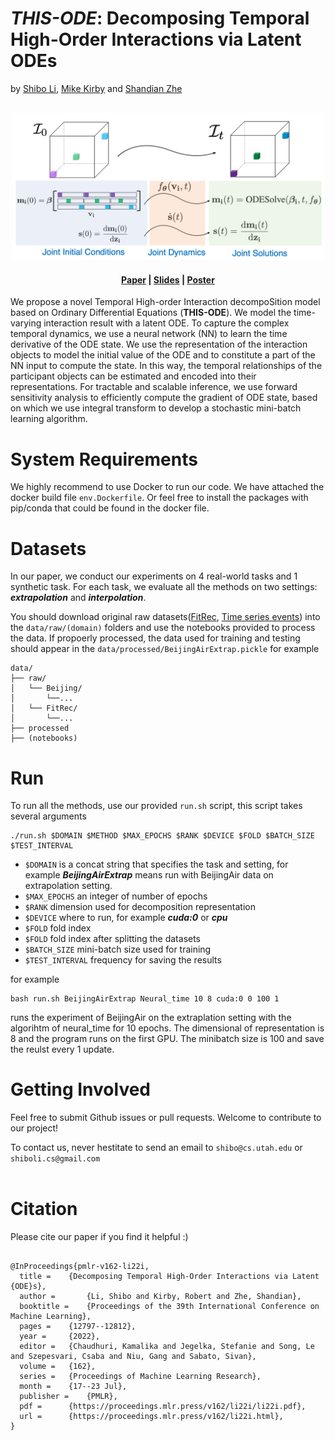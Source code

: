 # *THIS-ODE*: Decomposing Temporal High-Order Interactions via Latent ODEs

by [Shibo Li](https://imshibo.com), [Mike Kirby](https://www.cs.utah.edu/~kirby/) and [Shandian Zhe](https://www.cs.utah.edu/~zhe/)

<p align="center">
    <br>
    <img src="images/THIS-ODE.png" width="500" />
    <br>
<p>

<h4 align="center">
    <p>
        <a href="https://proceedings.mlr.press/v162/li22i.html">Paper</a> |
        <a href="https://github.com/shib0li/THIS-ODE/blob/main/images/slides-v2.pdf">Slides</a> |
        <a href="https://github.com/shib0li/THIS-ODE/blob/main/images/923-poster.png">Poster</a> 
    <p>
</h4>

We propose a novel Temporal High-order Interaction decompoSition model based on Ordinary Differential Equations (**THIS-ODE**). We model the time-varying interaction result with a latent ODE. To capture the complex temporal dynamics, we use a neural network (NN) to learn the time derivative of the ODE state. We use the representation of the interaction objects to model the initial value of the ODE and to constitute a part of the NN input to compute the state. In this way, the temporal relationships of the participant objects can be estimated and encoded into their representations. For tractable and scalable inference, we use forward sensitivity analysis to efficiently compute the gradient of ODE state, based on which we use integral transform to develop a stochastic mini-batch learning algorithm.

# System Requirements

We highly recommend to use Docker to run our code. We have attached the docker build file `env.Dockerfile`. Or feel free to install the packages with pip/conda that could be found in the docker file.

# Datasets

In our paper, we conduct our experiments on 4 real-world tasks and 1 synthetic task. For each task, we evaluate all the methods on two settings: ***extrapolation*** and ***interpolation***. 

You should download original raw datasets([FitRec](https://cseweb.ucsd.edu/~jmcauley/datasets.html#google_local), [Time series events](https://github.com/snudatalab/TATD)) into the `data/raw/(domain)` folders and use the notebooks provided to process the data. If propoerly processed, the data used for training and testing should appear in the `data/processed/BeijingAirExtrap.pickle` for example

```
data/
├── raw/
│   └── Beijing/
│       └──...
│   └── FitRec/
│       └──...
├── processed
├── (notebooks)
```

# Run

To run all the methods, use our provided `run.sh` script, this script takes several arguments

```
./run.sh $DOMAIN $METHOD $MAX_EPOCHS $RANK $DEVICE $FOLD $BATCH_SIZE $TEST_INTERVAL 

```

* `$DOMAIN` is a concat string that specifies the task and setting, for example ***BeijingAirExtrap*** means run with BeijingAir data on extrapolation setting.
* `$MAX_EPOCHS` an integer of number of epochs
* `$RANK` dimension used for decomposition representation
* `$DEVICE` where to run, for example ***cuda:0*** or ***cpu***
* `$FOLD` fold index
* `$FOLD` fold index after splitting the datasets
* `$BATCH_SIZE` mini-batch size used for training
* `$TEST_INTERVAL` frequency for saving the results

for example

```
bash run.sh BeijingAirExtrap Neural_time 10 8 cuda:0 0 100 1 
```

runs the experiment of BeijingAir on the extraplation setting with the algorihtm of neural_time for 10 epochs. The dimensional of representation is 8 and the program runs on the first GPU. The minibatch size is 100 and save the reulst every 1 update.


# Getting Involved
Feel free to submit Github issues or pull requests. Welcome to contribute to our project!

To contact us, never hestitate to send an email to `shibo@cs.utah.edu` or `shiboli.cs@gmail.com` 
<br></br>


# Citation
Please cite our paper if you find it helpful :)

```

@InProceedings{pmlr-v162-li22i,
  title = 	 {Decomposing Temporal High-Order Interactions via Latent {ODE}s},
  author =       {Li, Shibo and Kirby, Robert and Zhe, Shandian},
  booktitle = 	 {Proceedings of the 39th International Conference on Machine Learning},
  pages = 	 {12797--12812},
  year = 	 {2022},
  editor = 	 {Chaudhuri, Kamalika and Jegelka, Stefanie and Song, Le and Szepesvari, Csaba and Niu, Gang and Sabato, Sivan},
  volume = 	 {162},
  series = 	 {Proceedings of Machine Learning Research},
  month = 	 {17--23 Jul},
  publisher =    {PMLR},
  pdf = 	 {https://proceedings.mlr.press/v162/li22i/li22i.pdf},
  url = 	 {https://proceedings.mlr.press/v162/li22i.html},
}

```
<br></br>